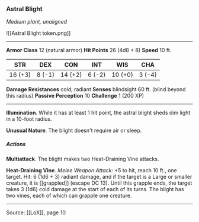 ### Astral Blight
_Medium plant, unaligned_

![[Astral Blight token.png]]


---

**Armor Class** 12 (natural armor)
**Hit Points** 26 (4d8 + 8)
**Speed** 10 ft.

| STR     | DEX     | CON     | INT     | WIS     | CHA     |
|---------|---------|---------|---------|---------|---------|
| 16 (+3) | 8 (-1) | 14 (+2) | 6 (-2) | 10 (+0) | 3 (-4) |

**Damage Resistances** cold; radiant
**Senses** blindsight 60 ft. (blind beyond this radius)
**Passive Perception** 10
**Challenge** 1 (200 XP)

---

**Illumination**. While it has at least 1 hit point, the astral blight sheds dim light in a 10-foot radius.

**Unusual Nature**. The blight doesn't require air or sleep.

##### Actions
**Multiattack**. The blight makes two Heat-Draining Vine attacks.

**Heat-Draining Vine**. _Melee Weapon Attack:_ +5 to hit, reach 10 ft., one target. Hit: 6 (1d6 + 3) radiant damage, and if the target is a Large or smaller creature, it is [[grappled]] (escape DC 13). Until this grapple ends, the target takes 3 (1d6) cold damage at the start of each of its turns. The blight has two vines, each of which can grapple one creature.


---

Source: [[LoX]], page 10